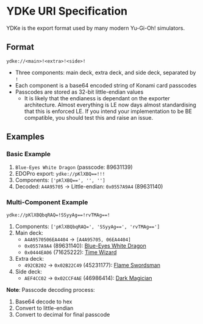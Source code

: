 # YDKe URI Specification

YDKe is the export format used by many modern Yu-Gi-Oh! simulators.

## Format

```
ydke://<main>!<extra>!<side>!
```

- Three components: main deck, extra deck, and side deck, separated by `!`
- Each component is a base64 encoded string of Konami card passcodes
- Passcodes are stored as 32-bit little-endian values
    - It is likely that the endianess is dependant on the exporter architecture. Almost everything is LE now days almost standardising that this is enforced LE. If you intend your implementation to be BE compatible, you should test this and raise an issue.

## Examples

### Basic Example

1. `Blue-Eyes White Dragon` (passcode: 89631139)
2. EDOPro export: `ydke://pKlXBQ==!!!`
3. Components: `['pKlXBQ==', '', '']`
4. Decoded: `A4A95705` → Little-endian: `0x0557A9A4` (89631140)

### Multi-Component Example

```
ydke://pKlXBQbqRAQ=!SSyyAg==!rvTMAg==!
```

1. Components: `['pKlXBQbqRAQ=', 'SSyyAg==', 'rvTMAg==']`
2. Main deck:
   - `A4A9570506EA4404` → `[A4A95705, 06EA4404]`
   - `0x0557A9A4` (89631140): [Blue-Eyes White Dragon](https://yugioh.fandom.com/wiki/89631140)
   - `0x0444EA06` (71625222): [Time Wizard](https://yugioh.fandom.com/wiki/71625222)
3. Extra deck:
   - `492CB202` → `0x02B22C49` (45231177): [Flame Swordsman](https://yugioh.fandom.com/wiki/45231177)
4. Side deck:
   - `AEF4CC02` → `0x02CCF4AE` (46986414): [Dark Magician](https://yugioh.fandom.com/wiki/46986414)

**Note**: Passcode decoding process:
1. Base64 decode to hex
2. Convert to little-endian
3. Convert to decimal for final passcode
